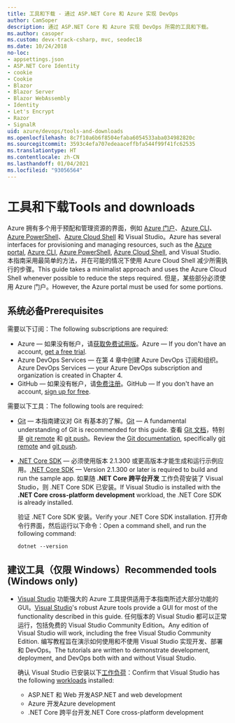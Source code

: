 ```yaml
---
title: 工具和下载 - 通过 ASP.NET Core 和 Azure 实现 DevOps
author: CamSoper
description: 通过 ASP.NET Core 和 Azure 实现 DevOps 所需的工具和下载。
ms.author: casoper
ms.custom: devx-track-csharp, mvc, seodec18
ms.date: 10/24/2018
no-loc:
- appsettings.json
- ASP.NET Core Identity
- cookie
- Cookie
- Blazor
- Blazor Server
- Blazor WebAssembly
- Identity
- Let's Encrypt
- Razor
- SignalR
uid: azure/devops/tools-and-downloads
ms.openlocfilehash: 8c7f10a6b6f8504efaba6054533aba034982820c
ms.sourcegitcommit: 3593c4efa707edeaaceffbfa544f99f41fc62535
ms.translationtype: HT
ms.contentlocale: zh-CN
ms.lasthandoff: 01/04/2021
ms.locfileid: "93056564"
---
```

# <a name="tools-and-downloads"></a><span data-ttu-id="e5758-103">工具和下载</span><span class="sxs-lookup"><span data-stu-id="e5758-103">Tools and downloads</span></span>

<span data-ttu-id="e5758-104">Azure 拥有多个用于预配和管理资源的界面，例如 [Azure 门户](https://portal.azure.com)、[Azure CLI](/cli/azure/)、[Azure PowerShell](/powershell/azure/overview)、[Azure Cloud Shell](https://shell.azure.com/bash) 和 Visual Studio。</span><span class="sxs-lookup"><span data-stu-id="e5758-104">Azure has several interfaces for provisioning and managing resources, such as the [Azure portal](https://portal.azure.com), [Azure CLI](/cli/azure/), [Azure PowerShell](/powershell/azure/overview), [Azure Cloud Shell](https://shell.azure.com/bash), and Visual Studio.</span></span> <span data-ttu-id="e5758-105">本指南采用最简单的方法，并在可能的情况下使用 Azure Cloud Shell 减少所需执行的步骤。</span><span class="sxs-lookup"><span data-stu-id="e5758-105">This guide takes a minimalist approach and uses the Azure Cloud Shell whenever possible to reduce the steps required.</span></span> <span data-ttu-id="e5758-106">但是，某些部分必须使用 Azure 门户。</span><span class="sxs-lookup"><span data-stu-id="e5758-106">However, the Azure portal must be used for some portions.</span></span>

## <a name="prerequisites"></a><span data-ttu-id="e5758-107">系统必备</span><span class="sxs-lookup"><span data-stu-id="e5758-107">Prerequisites</span></span>

<span data-ttu-id="e5758-108">需要以下订阅：</span><span class="sxs-lookup"><span data-stu-id="e5758-108">The following subscriptions are required:</span></span>

* <span data-ttu-id="e5758-109">Azure &mdash; 如果没有帐户，请[获取免费试用版](https://azure.microsoft.com/free/dotnet/)。</span><span class="sxs-lookup"><span data-stu-id="e5758-109">Azure &mdash; If you don't have an account, [get a free trial](https://azure.microsoft.com/free/dotnet/).</span></span>
* <span data-ttu-id="e5758-110">Azure DevOps Services &mdash; 在第 4 章中创建 Azure DevOps 订阅和组织。</span><span class="sxs-lookup"><span data-stu-id="e5758-110">Azure DevOps Services &mdash; your Azure DevOps subscription and organization is created in Chapter 4.</span></span>
* <span data-ttu-id="e5758-111">GitHub &mdash; 如果没有帐户，请[免费注册](https://github.com/join)。</span><span class="sxs-lookup"><span data-stu-id="e5758-111">GitHub &mdash; If you don't have an account, [sign up for free](https://github.com/join).</span></span>

<span data-ttu-id="e5758-112">需要以下工具：</span><span class="sxs-lookup"><span data-stu-id="e5758-112">The following tools are required:</span></span>

* <span data-ttu-id="e5758-113">[Git](https://git-scm.com/downloads) &mdash; 本指南建议对 Git 有基本的了解。</span><span class="sxs-lookup"><span data-stu-id="e5758-113">[Git](https://git-scm.com/downloads) &mdash; A fundamental understanding of Git is recommended for this guide.</span></span> <span data-ttu-id="e5758-114">查看 [Git 文档](https://git-scm.com/doc)，特别是 [git remote](https://git-scm.com/docs/git-remote) 和 [git push](https://git-scm.com/docs/git-push)。</span><span class="sxs-lookup"><span data-stu-id="e5758-114">Review the [Git documentation](https://git-scm.com/doc), specifically [git remote](https://git-scm.com/docs/git-remote) and [git push](https://git-scm.com/docs/git-push).</span></span>
* <span data-ttu-id="e5758-115">[.NET Core SDK](https://dotnet.microsoft.com/download/) &mdash; 必须使用版本 2.1.300 或更高版本才能生成和运行示例应用。</span><span class="sxs-lookup"><span data-stu-id="e5758-115">[.NET Core SDK](https://dotnet.microsoft.com/download/) &mdash; Version 2.1.300 or later is required to build and run the sample app.</span></span> <span data-ttu-id="e5758-116">如果随 **.NET Core 跨平台开发** 工作负荷安装了 Visual Studio，则 .NET Core SDK 已安装。</span><span class="sxs-lookup"><span data-stu-id="e5758-116">If Visual Studio is installed with the **.NET Core cross-platform development** workload, the .NET Core SDK is already installed.</span></span>

    <span data-ttu-id="e5758-117">验证 .NET Core SDK 安装。</span><span class="sxs-lookup"><span data-stu-id="e5758-117">Verify your .NET Core SDK installation.</span></span> <span data-ttu-id="e5758-118">打开命令行界面，然后运行以下命令：</span><span class="sxs-lookup"><span data-stu-id="e5758-118">Open a command shell, and run the following command:</span></span>

    ```dotnetcli
    dotnet --version
    ```

## <a name="recommended-tools-windows-only"></a><span data-ttu-id="e5758-119">建议工具（仅限 Windows）</span><span class="sxs-lookup"><span data-stu-id="e5758-119">Recommended tools (Windows only)</span></span>

* <span data-ttu-id="e5758-120">[Visual Studio](https://visualstudio.microsoft.com) 功能强大的 Azure 工具提供适用于本指南所述大部分功能的 GUI。</span><span class="sxs-lookup"><span data-stu-id="e5758-120">[Visual Studio](https://visualstudio.microsoft.com)'s robust Azure tools provide a GUI for most of the functionality described in this guide.</span></span> <span data-ttu-id="e5758-121">任何版本的 Visual Studio 都可以正常运行，包括免费的 Visual Studio Community Edition。</span><span class="sxs-lookup"><span data-stu-id="e5758-121">Any edition of Visual Studio will work, including the free Visual Studio Community Edition.</span></span> <span data-ttu-id="e5758-122">编写教程旨在演示如何使用和不使用 Visual Studio 实现开发、部署和 DevOps。</span><span class="sxs-lookup"><span data-stu-id="e5758-122">The tutorials are written to demonstrate development, deployment, and DevOps both with and without Visual Studio.</span></span>

  <span data-ttu-id="e5758-123">确认 Visual Studio 已安装以下[工作负荷](/visualstudio/install/modify-visual-studio)：</span><span class="sxs-lookup"><span data-stu-id="e5758-123">Confirm that Visual Studio has the following [workloads](/visualstudio/install/modify-visual-studio) installed:</span></span>

  * <span data-ttu-id="e5758-124">ASP.NET 和 Web 开发</span><span class="sxs-lookup"><span data-stu-id="e5758-124">ASP.NET and web development</span></span>
  * <span data-ttu-id="e5758-125">Azure 开发</span><span class="sxs-lookup"><span data-stu-id="e5758-125">Azure development</span></span>
  * <span data-ttu-id="e5758-126">.NET Core 跨平台开发</span><span class="sxs-lookup"><span data-stu-id="e5758-126">.NET Core cross-platform development</span></span>
